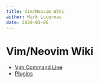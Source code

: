 ```yaml
---
title: Vim/Neovim Wiki
author: Mark Lucernas
date: 2020-03-06
---
```



# Vim/Neovim Wiki

- [Vim Command Line](commands/index)
- [Plugins](plugins/index)
